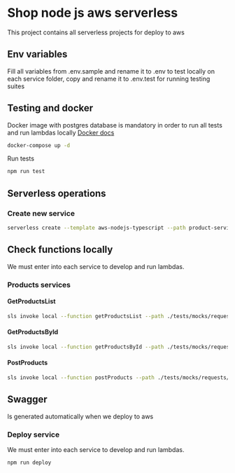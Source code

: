# Shop node js aws serverless

This project contains all serverless projects for deploy to aws

## Env variables

Fill all variables from .env.sample and rename it to .env to test locally on each service folder, copy and rename it to .env.test for running testing suites

## Testing and docker

Docker image with postgres database is mandatory in order to run all tests and run lambdas locally [Docker docs](https://docs.docker.com/get-docker/)

```bash
docker-compose up -d
```

Run tests

```bash
npm run test
```

## Serverless operations

### Create new service

```bash
serverless create --template aws-nodejs-typescript --path product-service
```

## Check functions locally

We must enter into each service to develop and run lambdas.

### Products services

#### GetProductsList

```bash
sls invoke local --function getProductsList --path ./tests/mocks/requests/getProductsList.json
```

#### GetProductsById

```bash
sls invoke local --function getProductsById --path ./tests/mocks/requests/getProductsById.json
```

#### PostProducts

```bash
sls invoke local --function postProducts --path ./tests/mocks/requests/postProducts.json
```

## Swagger

Is generated automatically when we deploy to aws

### Deploy service

We must enter into each service to develop and run lambdas.

```bash
npm run deploy
```
